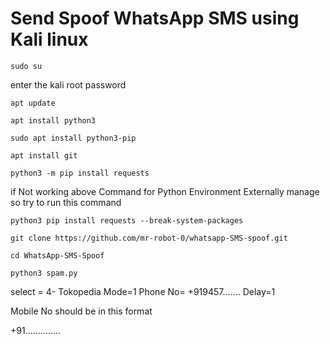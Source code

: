 


# Send Spoof WhatsApp SMS using Kali linux 


```
sudo su
```
enter the kali root password

```
apt update
```

```
apt install python3
```

```
sudo apt install python3-pip
```

```
apt install git
```

```
python3 -m pip install requests
```

if Not working above Command for Python Environment Externally manage so try to run this command

```
python3 pip install requests --break-system-packages
```


```
git clone https://github.com/mr-robot-0/whatsapp-SMS-spoof.git
```

```
cd WhatsApp-SMS-Spoof
```

```
python3 spam.py
```

select = 4- Tokopedia
Mode=1
Phone No= +919457.......
Delay=1

Mobile No should be in this format

+91..............
